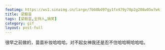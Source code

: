 ```yaml
---
featimg: https://ws1.sinaimg.cn/large/7bb8bd97gy1fx479y70p2g208w05w7wk.gif
title: 梁毅苗
tags: [梁毅苗,主持人,搞笑]
category: gif
layout: post-full
---
```


很早之前做的，苗苗补妆哈哈哈，对不起女神我还是忍不住哈哈啊哈哈哈。